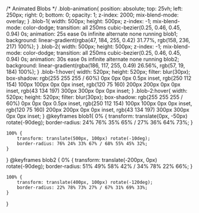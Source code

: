 /* Animated Blobs */
.blob-animation{
    position: absolute;
    top: 25vh;
    left: 250px;
    right: 0;
    bottom: 0;
    opacity: 1;
    z-index: 2000;
    mix-blend-mode: overlay;
}
.blob-1{
    width: 500px;
    height: 500px;
    z-index: -1;
    mix-blend-mode: color-dodge;
    transition: all 250ms cubic-bezier(0.25, 0.46, 0.45, 0.94) 0s;
    animation: 25s ease 0s infinite alternate none running blob1;
    background: linear-gradient(rgba(47, 184, 255, 0.42) 31.77%, rgb(158, 236, 217) 100%);
}
.blob-2{
    width: 500px;
    height: 500px;
    z-index: -1;
    mix-blend-mode: color-dodge;
    transition: all 250ms cubic-bezier(0.25, 0.46, 0.45, 0.94) 0s;
    animation: 30s ease 0s infinite alternate none running blob2;
    background: linear-gradient(rgba(186, 117, 255, 0.49) 26.56%, rgb(57, 19, 184) 100%);
}
.blob-1:hover{
    width: 520px;
    height: 520px;
    filter: blur(30px);
    box-shadow: rgb(255 255 255 / 60%) 0px 0px 0px 0.5px inset, rgb(250 112 154) 100px 100px 0px 0px inset, rgb(120 75 160) 200px 200px 0px 0px inset, rgb(43 134 197) 300px 300px 0px 0px inset;
}
.blob-2:hover{
    width: 520px;
    height: 520px;
    filter: blur(30px);
    box-shadow: rgb(255 255 255 / 60%) 0px 0px 0px 0.5px inset, rgb(250 112 154) 100px 100px 0px 0px inset, rgb(120 75 160) 200px 200px 0px 0px inset, rgb(43 134 197) 300px 300px 0px 0px inset;
}
@keyframes blob1{
    0% {
        transform: translate(0px, -50px) rotate(-90deg);
        border-radius: 24% 76% 35% 65% / 27% 36% 64% 73%;
    }

    100% {
        transform: translate(500px, 100px) rotate(-10deg);
        border-radius: 76% 24% 33% 67% / 68% 55% 45% 32%;
    }
}
@keyframes blob2 {
    0% {
        transform: translate(-200px, 0px) rotate(-90deg);
        border-radius: 51% 49% 58% 42% / 34% 78% 22% 66%;
    }
    
    100% {
        transform: translate(400px, 100px) rotate(-120deg);
        border-radius: 22% 78% 73% 27% / 67% 31% 69% 33%;
    }
}